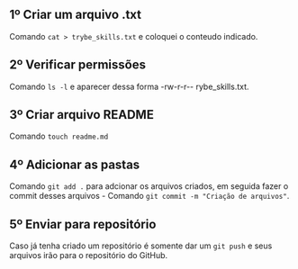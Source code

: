 
## 1º Criar um arquivo .txt
 Comando `cat > trybe_skills.txt` e coloquei o conteudo indicado.
 
## 2º Verificar permissões
 Comando `ls -l` e aparecer dessa forma -rw-r-r-- rybe_skills.txt.
 
## 3º Criar arquivo README
 Comando `touch readme.md` 
 
## 4º Adicionar as pastas
 Comando `git add .` para adcionar os arquivos criados, em seguida fazer o commit desses arquivos - Comando `git commit -m "Criação de arquivos"`.
 
## 5º Enviar para repositório
 Caso já tenha criado um repositório é somente dar um `git push` e seus arquivos irão para o repositório do GitHub.
  
